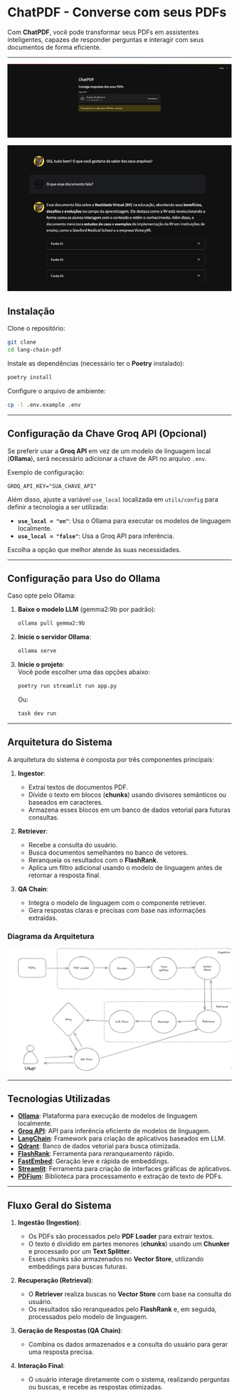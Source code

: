# ChatPDF - Converse com seus PDFs  

Com **ChatPDF**, você pode transformar seus PDFs em assistentes inteligentes, capazes de responder perguntas e interagir com seus documentos de forma eficiente.  

---

![image](.github/image.png)


![chat](.github/chat.png)


## Instalação  

Clone o repositório:  

```bash
git clone 
cd lang-chain-pdf
```  

Instale as dependências (necessário ter o **Poetry** instalado):  

```bash
poetry install
```  

Configure o arquivo de ambiente:  

```bash
cp -l .env.example .env
```  

---

## Configuração da Chave Groq API (Opcional)  

Se preferir usar a **Groq API** em vez de um modelo de linguagem local (**Ollama**), será necessário adicionar a chave de API no arquivo `.env`.  

Exemplo de configuração:  

```env
GROQ_API_KEY="SUA_CHAVE_API"
```  

Além disso, ajuste a variável `use_local` localizada em `utils/config` para definir a tecnologia a ser utilizada:  

- **`use_local = "on"`**: Usa o Ollama para executar os modelos de linguagem localmente.  
- **`use_local = "false"`**: Usa a Groq API para inferência.  

Escolha a opção que melhor atende às suas necessidades.  

---

## Configuração para Uso do Ollama  

Caso opte pelo Ollama:  

1. **Baixe o modelo LLM** (gemma2:9b por padrão):  

   ```bash
   ollama pull gemma2:9b
   ```  

2. **Inicie o servidor Ollama**:  

   ```bash
   ollama serve
   ```  

3. **Inicie o projeto**:  
   Você pode escolher uma das opções abaixo:  

   ```bash
   poetry run streamlit run app.py
   ```  

   Ou:  

   ```bash
   task dev run
   ```  

---

## Arquitetura do Sistema  

A arquitetura do sistema é composta por três componentes principais:  

1. **Ingestor**:  
   - Extrai textos de documentos PDF.  
   - Divide o texto em blocos (**chunks**) usando divisores semânticos ou baseados em caracteres.  
   - Armazena esses blocos em um banco de dados vetorial para futuras consultas.  

2. **Retriever**:  
   - Recebe a consulta do usuário.  
   - Busca documentos semelhantes no banco de vetores.  
   - Reranqueia os resultados com o **FlashRank**.  
   - Aplica um filtro adicional usando o modelo de linguagem antes de retornar a resposta final.  

3. **QA Chain**:  
   - Integra o modelo de linguagem com o componente retriever.  
   - Gera respostas claras e precisas com base nas informações extraídas.  

### Diagrama da Arquitetura  

![Diagrama da Arquitetura](.github/arquitetura.png)  

---

## Tecnologias Utilizadas  

- **[Ollama](https://ollama.com/)**: Plataforma para execução de modelos de linguagem localmente.  
- **[Groq API](https://groq.com/)**: API para inferência eficiente de modelos de linguagem.  
- **[LangChain](https://www.langchain.com/)**: Framework para criação de aplicativos baseados em LLM.  
- **[Qdrant](https://qdrant.tech/)**: Banco de dados vetorial para busca otimizada.  
- **[FlashRank](https://github.com/PrithivirajDamodaran/FlashRank)**: Ferramenta para reranqueamento rápido.  
- **[FastEmbed](https://qdrant.github.io/fastembed/)**: Geração leve e rápida de embeddings.  
- **[Streamlit](https://streamlit.io/)**: Ferramenta para criação de interfaces gráficas de aplicativos.  
- **[PDFium](https://pdfium.googlesource.com/pdfium/)**: Biblioteca para processamento e extração de texto de PDFs.  

---

## Fluxo Geral do Sistema  

1. **Ingestão (Ingestion)**:  
   - Os PDFs são processados pelo **PDF Loader** para extrair textos.  
   - O texto é dividido em partes menores (**chunks**) usando um **Chunker** e processado por um **Text Splitter**.  
   - Esses chunks são armazenados no **Vector Store**, utilizando embeddings para buscas futuras.  

2. **Recuperação (Retrieval)**:  
   - O **Retriever** realiza buscas no **Vector Store** com base na consulta do usuário.  
   - Os resultados são reranqueados pelo **FlashRank** e, em seguida, processados pelo modelo de linguagem.  

3. **Geração de Respostas (QA Chain)**:  
   - Combina os dados armazenados e a consulta do usuário para gerar uma resposta precisa.  

4. **Interação Final**:  
   - O usuário interage diretamente com o sistema, realizando perguntas ou buscas, e recebe as respostas otimizadas.  
